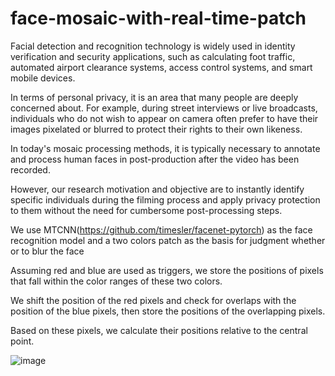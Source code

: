 # face-mosaic-with-real-time-patch

Facial detection and recognition technology is widely used in identity verification and security applications, such as calculating foot traffic, automated airport clearance systems, access control systems, and smart mobile devices.

In terms of personal privacy, it is an area that many people are deeply concerned about. For example, during street interviews or live broadcasts, individuals who do not wish to appear on camera often prefer to have their images pixelated or blurred to protect their rights to their own likeness.

In today's mosaic processing methods, it is typically necessary to annotate and process human faces  in post-production after the video has been recorded.

However, our research motivation and objective are to instantly identify specific individuals during the filming process and apply privacy protection to them without the need for cumbersome post-processing steps. 

We use MTCNN(https://github.com/timesler/facenet-pytorch) as the face recognition model and a two colors patch as the basis for judgment whether or to blur the face

Assuming red and blue are used as triggers, we store the positions of pixels that fall within the color ranges of these two colors.

We shift the position of the red pixels and check for overlaps with the position of the blue pixels, then store the positions of the overlapping pixels.

Based on these pixels, we calculate their positions relative to the central point.

![image](https://github.com/B10732006/face-mosaic-with-real-time-patch/assets/71718508/5b280558-dc46-4aa3-848f-092463988ea9)












